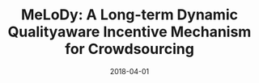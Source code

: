 ---
title: "MeLoDy: A Long-term Dynamic Qualityaware Incentive Mechanism for Crowdsourcing"
authors:
- Hongwei Wang
- Song Guo
- Jiannong Cao
- Minyi Guo

date: "2018-04-01"
doi: ""

# Publication type.
# 1 = Conference paper; 2 = Journal article;
# 3 = Preprint Paper; 4 = Report; 5 = Book; 6 = Book section;
# 7 = Thesis; 8 = Patent
publication_types: ["2"]

# Publication name and optional abbreviated publication name.
publication: "*IEEE Transactions on Parallel and Distributed Systems*"
publication_short: "TPDS (JCR-Q2)"

url_pdf: https://ieeexplore.ieee.org/abstract/document/8115213
# url_code: ''
# url_dataset: ''
# url_poster: ''
# url_project: ''
# url_slides: ''
# url_video: ''

---
